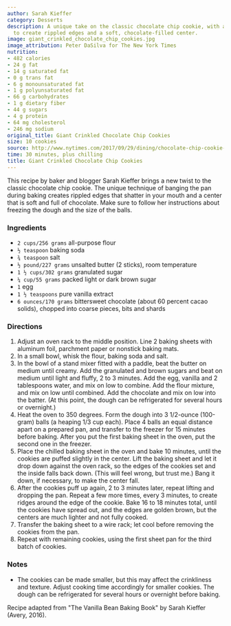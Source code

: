 ```yaml
---
author: Sarah Kieffer
category: Desserts
description: A unique take on the classic chocolate chip cookie, with a special technique
  to create rippled edges and a soft, chocolate-filled center.
image: giant_crinkled_chocolate_chip_cookies.jpg
image_attribution: Peter DaSilva for The New York Times
nutrition:
- 482 calories
- 24 g fat
- 14 g saturated fat
- 0 g trans fat
- 6 g monounsaturated fat
- 1 g polyunsaturated fat
- 66 g carbohydrates
- 1 g dietary fiber
- 44 g sugars
- 4 g protein
- 64 mg cholesterol
- 246 mg sodium
original_title: Giant Crinkled Chocolate Chip Cookies
size: 10 cookies
source: http://www.nytimes.com/2017/09/29/dining/chocolate-chip-cookie-recipe-instagram.html
time: 30 minutes, plus chilling
title: Giant Crinkled Chocolate Chip Cookies
---
```


This recipe by baker and blogger Sarah Kieffer brings a new twist to the classic chocolate chip cookie. The unique technique of banging the pan during baking creates rippled edges that shatter in your mouth and a center that is soft and full of chocolate. Make sure to follow her instructions about freezing the dough and the size of the balls.

### Ingredients

* `2 cups/256 grams` all-purpose flour
* `½ teaspoon` baking soda
* `¾ teaspoon` salt
* `½ pound/227 grams` unsalted butter (2 sticks), room temperature
* `1 ½ cups/302 grams` granulated sugar
* `¼ cup/55 grams` packed light or dark brown sugar
* `1` egg
* `1 ½ teaspoons` pure vanilla extract
* `6 ounces/170 grams` bittersweet chocolate (about 60 percent cacao solids), chopped into coarse pieces, bits and shards

### Directions

1. Adjust an oven rack to the middle position. Line 2 baking sheets with aluminum foil, parchment paper or nonstick baking mats.
2. In a small bowl, whisk the flour, baking soda and salt.
3. In the bowl of a stand mixer fitted with a paddle, beat the butter on medium until creamy. Add the granulated and brown sugars and beat on medium until light and fluffy, 2 to 3 minutes. Add the egg, vanilla and 2 tablespoons water, and mix on low to combine. Add the flour mixture, and mix on low until combined. Add the chocolate and mix on low into the batter. (At this point, the dough can be refrigerated for several hours or overnight.)
4. Heat the oven to 350 degrees. Form the dough into 3 1/2-ounce (100-gram) balls (a heaping 1/3 cup each). Place 4 balls an equal distance apart on a prepared pan, and transfer to the freezer for 15 minutes before baking. After you put the first baking sheet in the oven, put the second one in the freezer.
5. Place the chilled baking sheet in the oven and bake 10 minutes, until the cookies are puffed slightly in the center. Lift the baking sheet and let it drop down against the oven rack, so the edges of the cookies set and the inside falls back down. (This will feel wrong, but trust me.) Bang it down, if necessary, to make the center fall.
6. After the cookies puff up again, 2 to 3 minutes later, repeat lifting and dropping the pan. Repeat a few more times, every 3 minutes, to create ridges around the edge of the cookie. Bake 16 to 18 minutes total, until the cookies have spread out, and the edges are golden brown, but the centers are much lighter and not fully cooked.
7. Transfer the baking sheet to a wire rack; let cool before removing the cookies from the pan.
8. Repeat with remaining cookies, using the first sheet pan for the third batch of cookies.

### Notes

- The cookies can be made smaller, but this may affect the crinkliness and texture. Adjust cooking time accordingly for smaller cookies. The dough can be refrigerated for several hours or overnight before baking.

Recipe adapted from "The Vanilla Bean Baking Book" by Sarah Kieffer (Avery, 2016).